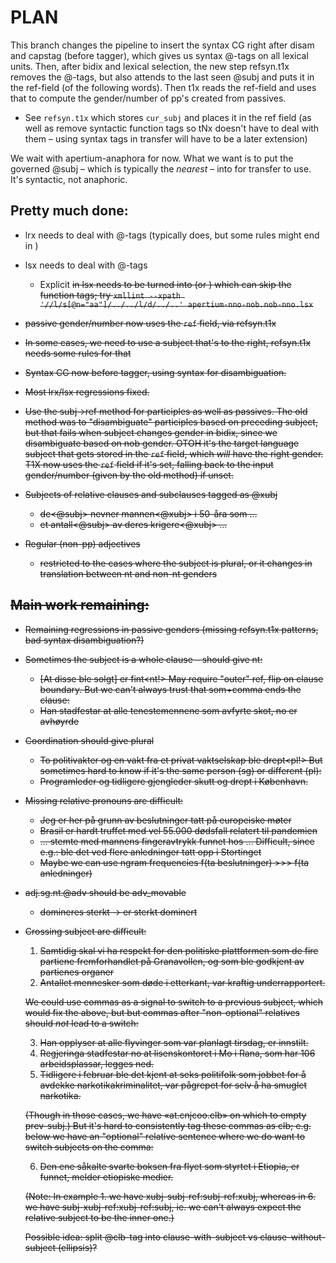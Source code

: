 # PLAN

This branch changes the pipeline to insert the syntax CG right after
disam and capstag (before tagger), which gives us syntax @-tags on all
lexical units. Then, after bidix and lexical selection, the new step
refsyn.t1x removes the @-tags, but also attends to the last seen @subj
and puts it in the ref-field (of the following words). Then t1x reads
the ref-field and uses that to compute the gender/number of pp's
created from passives.

- See `refsyn.t1x` which stores `cur_subj` and places it in the ref
  field (as well as remove syntactic function tags so tNx doesn't have
  to deal with them – using syntax tags in transfer will have to be a
  later extension)

We wait with apertium-anaphora for now. What we want is to put the
governed @subj – which is typically the *nearest* – into <clip
side="ref"> for transfer to use. It's syntactic, not anaphoric.

## Pretty much done:

- lrx needs to deal with @-tags (typically does, but some rules might
  end in <aa>)

- lsx needs to deal with @-tags
  - Explicit <s n="aa"/><d/> in lsx needs to be turned into <par n="d"/>
    (or <par n="d:"/>) which can skip the function tags; try
    `xmllint --xpath '//l/s[@n="aa"]/../../l/d/../..' apertium-nno-nob.nob-nno.lsx`

- passive gender/number now uses the `ref` field, via refsyn.t1x

- In some cases, we need to use a subject that's to the right,
  refsyn.t1x needs some rules for that

- Syntax CG now before tagger, using syntax for disambiguation.

- Most lrx/lsx regressions fixed.

- Use the subj→ref method for participles as well as passives. The old
  method was to "disambiguate" participles based on preceding subject,
  but that fails when subject changes gender in bidix, since we
  disambiguate based on nob gender. OTOH it's the target language
  subject that gets stored in the `ref` field, which *will* have the
  right gender. T1X now uses the `ref` field if it's set, falling back
  to the input gender/number (given by the old method) if unset.

- Subjects of relative clauses and subclauses tagged as @xubj
  - de<pl><@subj> nevner mannen<mf><@xubj> i 50-åra som …
  - et antall<sg><@subj> av deres krigere<pl><@xubj> …

- Regular (non-pp) adjectives
  - restricted to the cases where the subject is plural, or it changes
    in translation between nt and non-nt genders

## Main work remaining:

- Remaining regressions in passive genders (missing refsyn.t1x
  patterns, bad syntax disambiguation?)

- Sometimes the subject is a whole clause – should give nt:
  - [At disse<pl> ble solgt] er fint<nt!>
  May require "outer" ref, flip on clause boundary.
  But we can't always trust that som+comma ends the clause:
  - Han stadfestar at<nt> alle tenestemennene<pl> som avfyrte skot, no
    er avhøyrde<pl>

- Coordination should give plural
  - To politivakter og en vakt fra et privat vaktselskap ble drept<pl!>
  But sometimes hard to know if it's the same person (sg) or different (pl):
  - Programleder og tidligere gjengleder skutt og drept i København.

- Missing relative pronouns are difficult:
  - Jeg er her på grunn av beslutninger<pl> tatt<pl> på europeiske møter
  - Brasil<nt> er hardt truffet med vel 55.000 dødsfall<pl> relatert<pl> til pandemien
  - … stemte med mannens fingeravtrykk<nt> funnet<nt> hos …
  Difficult, since e.g.: ble det ved flere anledninger<pl> tatt<nt> opp i Stortinget
  - Maybe we can use ngram frequencies f(ta beslutninger) >>> f(ta anledninger)

- adj.sg.nt.@adv should be adv_movable
  - domineres sterkt → er sterkt dominert

- Crossing subject are difficult:

  1. Samtidig skal vi ha respekt for den politiske plattformen<xubj> som de fire partiene<subj> fremforhandlet på Granavollen, og som ble godkjent<plattform> av partienes organer
  2. Antallet<subj> mennesker<xubj> som døde<menneske> i etterkant, var kraftig underrapportert<antall>.

  We could use commas as a signal to switch to a previous subject, which would fix the above, but
  but commas after "non-optional" relatives should *not* lead to a switch:

  3. Han<subj> opplyser at alle flyvinger<xubj> som var planlagt<flyvning> tirsdag, er innstilt<flyvning>.
  4. Regjeringa<subj> stadfestar no at lisenskontoret<subj> i Mo i Rana, som har<lisenskontoret> 106 arbeidsplassar, legges<lisenskontoret> ned.
  5. Tidligere i februar ble det<subj> kjent at seks politifolk<xubj> som jobbet for å avdekke narkotikakriminalitet, var pågrepet<folk> for selv å ha smuglet narkotika.

  (Though in those cases, we have «at.cnjcoo.clb» on which to empty prev-subj.)
  But it's hard to consistently tag these commas as clb; e.g. below we
  have an "optional" relative sentence where we do want to switch subjects
  on the comma:

  6. Den ene såkalte svarte boksen<subj> fra flyet<xubj> som styrtet<fly> i Etiopia, er funnet<boks>, melder etiopiske medier.

  (Note: In example 1. we have xubj-subj-ref:subj-ref:xubj, whereas
  in 6. we have subj-xubj-ref:xubj-ref:subj, ie. we can't always
  expect the relative subject to be the inner one.)

  Possible idea: split @clb-tag into clause-with-subject vs clause-without-subject (ellipsis)?

